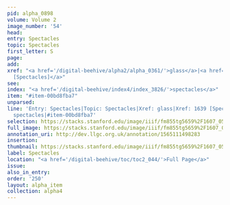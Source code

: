 ```yaml
---
pid: alpha_0898
volume: Volume 2
image_number: '54'
head: 
entry: Spectacles
topic: Spectacles
first_letter: S
page: 
add: 
xref: "<a href='/digital-beehive/alpha2/alpha_0361/'>glass</a>|<a href='/digital-beehive/toc/toc2_322/'>1639
  [Spectacles]</a>"
see: 
index: "<a href='/digital-beehive/index4/index_3826/'>spectacles</a>"
item: "#item-00bd8fba7"
unparsed: 
line: 'Entry: Spectacles|Topic: Spectacles|Xref: glass|Xref: 1639 [Spectacles]|Index:
  spectacles|#item-00bd8fba7'
selection: https://stacks.stanford.edu/image/iiif/fm855tg5659%2F1607_0521/728,3712,3000,344/full/0/default.jpg
full_image: https://stacks.stanford.edu/image/iiif/fm855tg5659%2F1607_0521/full/full/0/default.jpg
annotation_uri: http://dev.llgc.org.uk/annotation/1565111498283
insertion: 
thumbnail: https://stacks.stanford.edu/image/iiif/fm855tg5659%2F1607_0521/728,3712,600,180/250,/0/default.jpg
label: Spectacles
location: "<a href='/digital-beehive/toc/toc2_044/'>Full Page</a>"
issue: 
also_in_entry: 
order: '250'
layout: alpha_item
collection: alpha4
---
```

